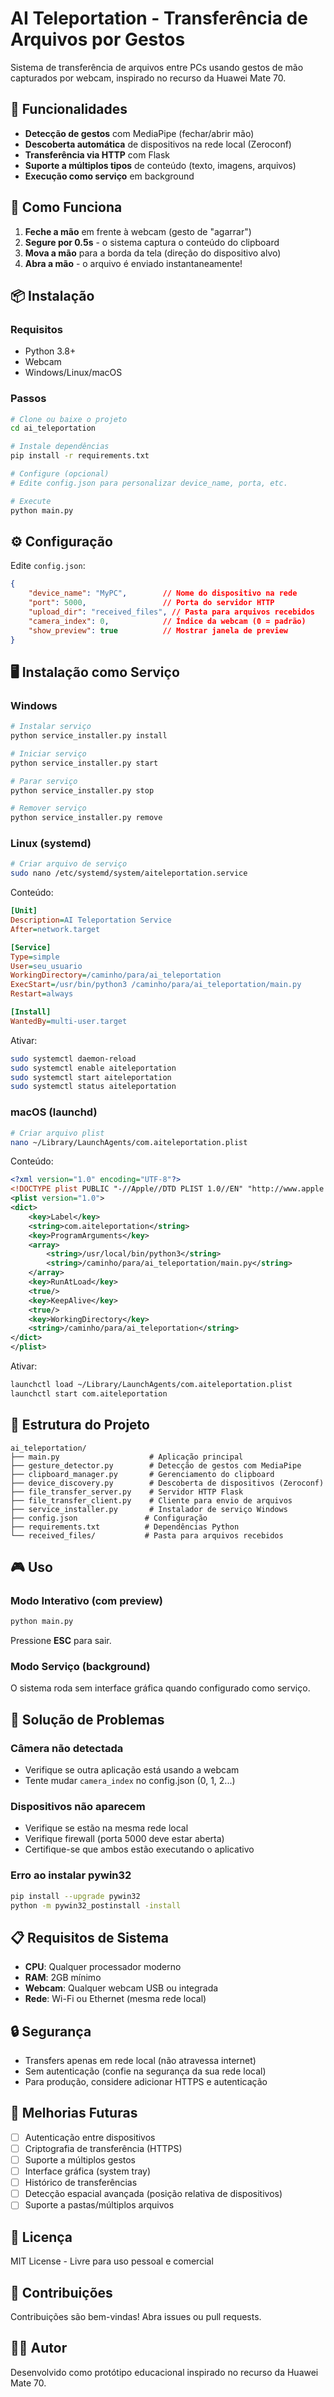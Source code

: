 # AI Teleportation - Transferência de Arquivos por Gestos

Sistema de transferência de arquivos entre PCs usando gestos de mão capturados por webcam, inspirado no recurso da Huawei Mate 70.

## 🎯 Funcionalidades

- **Detecção de gestos** com MediaPipe (fechar/abrir mão)
- **Descoberta automática** de dispositivos na rede local (Zeroconf)
- **Transferência via HTTP** com Flask
- **Suporte a múltiplos tipos** de conteúdo (texto, imagens, arquivos)
- **Execução como serviço** em background

## 🚀 Como Funciona

1. **Feche a mão** em frente à webcam (gesto de "agarrar")
2. **Segure por 0.5s** - o sistema captura o conteúdo do clipboard
3. **Mova a mão** para a borda da tela (direção do dispositivo alvo)
4. **Abra a mão** - o arquivo é enviado instantaneamente!

## 📦 Instalação

### Requisitos
- Python 3.8+
- Webcam
- Windows/Linux/macOS

### Passos

```bash
# Clone ou baixe o projeto
cd ai_teleportation

# Instale dependências
pip install -r requirements.txt

# Configure (opcional)
# Edite config.json para personalizar device_name, porta, etc.

# Execute
python main.py
```

## ⚙️ Configuração

Edite `config.json`:

```json
{
    "device_name": "MyPC",        // Nome do dispositivo na rede
    "port": 5000,                 // Porta do servidor HTTP
    "upload_dir": "received_files", // Pasta para arquivos recebidos
    "camera_index": 0,            // Índice da webcam (0 = padrão)
    "show_preview": true          // Mostrar janela de preview
}
```

## 🖥️ Instalação como Serviço

### Windows

```bash
# Instalar serviço
python service_installer.py install

# Iniciar serviço
python service_installer.py start

# Parar serviço
python service_installer.py stop

# Remover serviço
python service_installer.py remove
```

### Linux (systemd)

```bash
# Criar arquivo de serviço
sudo nano /etc/systemd/system/aiteleportation.service
```

Conteúdo:
```ini
[Unit]
Description=AI Teleportation Service
After=network.target

[Service]
Type=simple
User=seu_usuario
WorkingDirectory=/caminho/para/ai_teleportation
ExecStart=/usr/bin/python3 /caminho/para/ai_teleportation/main.py
Restart=always

[Install]
WantedBy=multi-user.target
```

Ativar:
```bash
sudo systemctl daemon-reload
sudo systemctl enable aiteleportation
sudo systemctl start aiteleportation
sudo systemctl status aiteleportation
```

### macOS (launchd)

```bash
# Criar arquivo plist
nano ~/Library/LaunchAgents/com.aiteleportation.plist
```

Conteúdo:
```xml
<?xml version="1.0" encoding="UTF-8"?>
<!DOCTYPE plist PUBLIC "-//Apple//DTD PLIST 1.0//EN" "http://www.apple.com/DTDs/PropertyList-1.0.dtd">
<plist version="1.0">
<dict>
    <key>Label</key>
    <string>com.aiteleportation</string>
    <key>ProgramArguments</key>
    <array>
        <string>/usr/local/bin/python3</string>
        <string>/caminho/para/ai_teleportation/main.py</string>
    </array>
    <key>RunAtLoad</key>
    <true/>
    <key>KeepAlive</key>
    <true/>
    <key>WorkingDirectory</key>
    <string>/caminho/para/ai_teleportation</string>
</dict>
</plist>
```

Ativar:
```bash
launchctl load ~/Library/LaunchAgents/com.aiteleportation.plist
launchctl start com.aiteleportation
```

## 🔧 Estrutura do Projeto

```
ai_teleportation/
├── main.py                    # Aplicação principal
├── gesture_detector.py        # Detecção de gestos com MediaPipe
├── clipboard_manager.py       # Gerenciamento do clipboard
├── device_discovery.py        # Descoberta de dispositivos (Zeroconf)
├── file_transfer_server.py    # Servidor HTTP Flask
├── file_transfer_client.py    # Cliente para envio de arquivos
├── service_installer.py       # Instalador de serviço Windows
├── config.json               # Configuração
├── requirements.txt          # Dependências Python
└── received_files/           # Pasta para arquivos recebidos
```

## 🎮 Uso

### Modo Interativo (com preview)
```bash
python main.py
```
Pressione **ESC** para sair.

### Modo Serviço (background)
O sistema roda sem interface gráfica quando configurado como serviço.

## 🐛 Solução de Problemas

### Câmera não detectada
- Verifique se outra aplicação está usando a webcam
- Tente mudar `camera_index` no config.json (0, 1, 2...)

### Dispositivos não aparecem
- Verifique se estão na mesma rede local
- Verifique firewall (porta 5000 deve estar aberta)
- Certifique-se que ambos estão executando o aplicativo

### Erro ao instalar pywin32
```bash
pip install --upgrade pywin32
python -m pywin32_postinstall -install
```

## 📋 Requisitos de Sistema

- **CPU**: Qualquer processador moderno
- **RAM**: 2GB mínimo
- **Webcam**: Qualquer webcam USB ou integrada
- **Rede**: Wi-Fi ou Ethernet (mesma rede local)

## 🔒 Segurança

- Transfers apenas em rede local (não atravessa internet)
- Sem autenticação (confie na segurança da sua rede local)
- Para produção, considere adicionar HTTPS e autenticação

## 🚀 Melhorias Futuras

- [ ] Autenticação entre dispositivos
- [ ] Criptografia de transferência (HTTPS)
- [ ] Suporte a múltiplos gestos
- [ ] Interface gráfica (system tray)
- [ ] Histórico de transferências
- [ ] Detecção espacial avançada (posição relativa de dispositivos)
- [ ] Suporte a pastas/múltiplos arquivos

## 📄 Licença

MIT License - Livre para uso pessoal e comercial

## 🤝 Contribuições

Contribuições são bem-vindas! Abra issues ou pull requests.

## 👨‍💻 Autor

Desenvolvido como protótipo educacional inspirado no recurso da Huawei Mate 70.